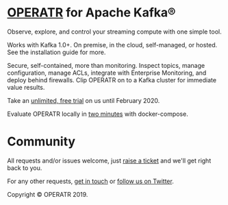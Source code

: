 # [OPERATR](https://operatr.io) for Apache Kafka®

Observe, explore, and control your streaming compute with one simple tool.

Works with Kafka 1.0+. On premise, in the cloud, self-managed, or hosted. See the installation guide for more.

Secure, self-contained, more than monitoring. Inspect topics, manage configuration, manage ACLs, integrate with Enterprise Monitoring, and deploy behind firewalls. Clip OPERATR on to a Kafka cluster for immediate value results.

Take an [unlimited, free trial](https://operatr.io/#/get-operatr) on us until February 2020.

Evaluate OPERATR locally in [two minutes](https://github.com/operatr-io/local) with docker-compose.

# Community

All requests and/or issues welcome, just [raise a ticket](https://github.com/operatr-io/community/issues) and we'll get right back to you.

For any other requests, [get in touch](mailto:support@operatr.io) or [follow us on Twitter](https://twitter.com/operatr_io).

Copyright © OPERATR 2019.
